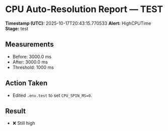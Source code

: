 # CPU Auto-Resolution Report — TEST

**Timestamp (UTC):** 2025-10-17T20:43:15.770533
**Alert:** HighCPUTime
**Stage:** test

## Measurements
- Before: 3000.0 ms
- After:  3000.0 ms
- Threshold: 1000 ms

## Action Taken
- Edited `.env.test` to set `CPU_SPIN_MS=0`.

## Result
- ❌ Still high
